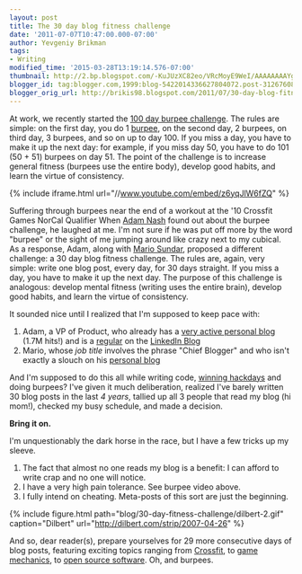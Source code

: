 ```yaml
---
layout: post
title: The 30 day blog fitness challenge
date: '2011-07-07T10:47:00.000-07:00'
author: Yevgeniy Brikman
tags:
- Writing
modified_time: '2015-03-28T13:19:14.576-07:00'
thumbnail: http://2.bp.blogspot.com/-KuJUzXC82eo/VRcMoyE9WeI/AAAAAAAAYgE/vrwNtioYcyE/s72-c/dt070426.gif
blogger_id: tag:blogger.com,1999:blog-5422014336627804072.post-3126760809218689252
blogger_orig_url: http://brikis98.blogspot.com/2011/07/30-day-blog-fitness-challenge.html
---
```


At work, we recently started the [100 day burpee 
challenge](http://ezinearticles.com/?The-100-Day-Burpee-Challenge&amp;id=4731697). 
The rules are simple: on the first day, you do 1 
[burpee](http://www.rosstraining.com/articles/burpeeclip.htm), on the second 
day, 2 burpees, on third day, 3 burpees, and so on up to day 100. If you miss 
a day, you have to make it up the next day: for example, if you miss day 50, 
you have to do 101 (50 + 51) burpees on day 51. The point of the challenge is 
to increase general fitness (burpees use the entire body), develop good 
habits, and learn the virtue of consistency. 

{% include iframe.html url="//www.youtube.com/embed/z6yqJlW6fZQ" %}

Suffering through burpees near the end of a workout at the '10 Crossfit Games NorCal Qualifier 
When [Adam Nash](http://www.linkedin.com/in/adamnash) found out about the 
burpee challenge, he laughed at me. I'm not sure if he was put off more by the 
word "burpee" or the sight of me jumping around like crazy next to my cubical. 
As a response, Adam, along with [Mario 
Sundar](http://www.linkedin.com/in/mariosundar), proposed a different 
challenge: a 30 day blog fitness challenge. The rules are, again, very simple: 
write one blog post, every day, for 30 days straight. If you miss a day, you 
have to make it up the next day. The purpose of this challenge is analogous: 
develop mental fitness (writing uses the entire brain), develop good habits, 
and learn the virtue of consistency. 

It sounded nice until I realized that I'm supposed to keep pace with: 

1. Adam, a VP of Product, who already has a [very active personal 
blog](http://blog.adamnash.com/) (1.7M hits!) and is a 
[regular](http://blog.linkedin.com/author/adamnash/) on the [LinkedIn 
Blog](http://blog.linkedin.com/) 
1. Mario, whose *job title* involves the phrase "Chief Blogger" and who isn't 
exactly a slouch on his [personal blog ](http://mariosundar.com/)

And I'm supposed to do this all while writing code, [winning 
hackdays](http://engineering.linkedin.com/23/linkedin-hackdays) and doing 
burpees? I've given it much deliberation, realized I've barely written 30 blog 
posts in the last *4 years*, tallied up all 3 people that read my blog (hi 
mom!), checked my busy schedule, and made a decision. 

**Bring it on.** 

I'm unquestionably the dark horse in the race, but I have a few tricks up my 
sleeve. 

1. The fact that almost no one reads my blog is a benefit: I can afford to 
write crap and no one will notice. 
1. I have a very high pain tolerance. See burpee video above. 
1. I fully intend on cheating. Meta-posts of this sort are just the beginning.

{% include figure.html path="blog/30-day-fitness-challenge/dilbert-2.gif" caption="Dilbert" url="http://dilbert.com/strip/2007-04-26" %}

And so, dear reader(s), prepare yourselves for 29 more consecutive days of 
blog posts, featuring exciting topics ranging from 
[Crossfit](http://brikis98.blogspot.com/2008/12/tribute-to-crossfit.html), to 
[game 
mechanics](http://brikis98.blogspot.com/2011/04/why-game-mechanics-wont-save-your.html), 
to [open source 
software](http://brikis98.blogspot.com/2011/04/open-source.html). Oh, and 
burpees. 


